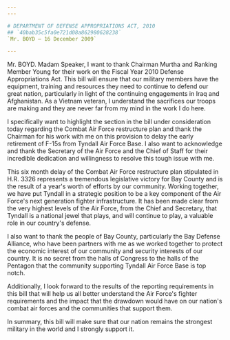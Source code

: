```yaml
---
---

# DEPARTMENT OF DEFENSE APPROPRIATIONS ACT, 2010
## `40bab35c5fa0e721d08a862980628238`
`Mr. BOYD — 16 December 2009`

---
```



Mr. BOYD. Madam Speaker, I want to thank Chairman Murtha and Ranking 
Member Young for their work on the Fiscal Year 2010 Defense 
Appropriations Act. This bill will ensure that our military members 
have the equipment, training and resources they need to continue to 
defend our great nation, particularly in light of the continuing 
engagements in Iraq and Afghanistan. As a Vietnam veteran, I understand 
the sacrifices our troops are making and they are never far from my 
mind in the work I do here.

I specifically want to highlight the section in the bill under 
consideration today regarding the Combat Air Force restructure plan and 
thank the Chairman for his work with me on this provision to delay the 
early retirement of F-15s from Tyndall Air Force Base. I also want to 
acknowledge and thank the Secretary of the Air Force and the Chief of 
Staff for their incredible dedication and willingness to resolve this 
tough issue with me.

This six month delay of the Combat Air Force restructure plan 
stipulated in H.R. 3326 represents a tremendous legislative victory for 
Bay County and is the result of a year's worth of efforts by our 
community. Working together, we have put Tyndall in a strategic 
position to be a key component of the Air Force's next generation 
fighter infrastructure. It has been made clear from the very highest 
levels of the Air Force, from the Chief and Secretary, that Tyndall is 
a national jewel that plays, and will continue to play, a valuable role 
in our country's defense.

I also want to thank the people of Bay County, particularly the Bay 
Defense Alliance, who have been partners with me as we worked together 
to protect the economic interest of our community and security 
interests of our country. It is no secret from the halls of Congress to 
the halls of the Pentagon that the community supporting Tyndall Air 
Force Base is top notch.

Additionally, I look forward to the results of the reporting 
requirements in this bill that will help us all better understand the 
Air Force's fighter requirements and the impact that the drawdown would 
have on our nation's combat air forces and the communities that support 
them.

In summary, this bill will make sure that our nation remains the 
strongest military in the world and I strongly support it.